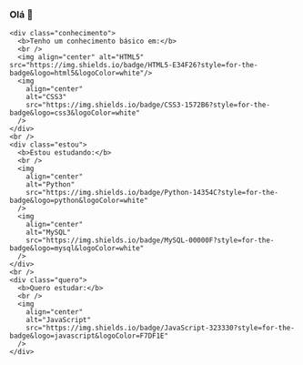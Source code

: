### Olá 👋
 <!DOCTYPE html>
<html lang="en">
  <head>
    <meta charset="UTF-8" />
    <meta name="viewport" content="width=device-width, initial-scale=1.0" />
    <title>Document</title>
  </head>
  <style>
    div{
        text-align: center;
        background-color: rgb(155, 155, 154);
        
    }
    .conhecimento{
       
        
    }



  </style>
  <body>


    <div class="conhecimento">
      <b>Tenho um conhecimento básico em:</b>
      <br />
      <img align="center" alt="HTML5" src="https://img.shields.io/badge/HTML5-E34F26?style=for-the-badge&logo=html5&logoColor=white"/>
      <img
        align="center"
        alt="CSS3"
        src="https://img.shields.io/badge/CSS3-1572B6?style=for-the-badge&logo=css3&logoColor=white"
      />
    </div>
    <br />
    <div class="estou">
      <b>Estou estudando:</b>
      <br />
      <img
        align="center"
        alt="Python"
        src="https://img.shields.io/badge/Python-14354C?style=for-the-badge&logo=python&logoColor=white"
      />
      <img
        align="center"
        alt="MySQL"
        src="https://img.shields.io/badge/MySQL-00000F?style=for-the-badge&logo=mysql&logoColor=white"
      />
    </div>
    <br />
    <div class="quero">
      <b>Quero estudar:</b>
      <br />
      <img
        align="center"
        alt="JavaScript"
        src="https://img.shields.io/badge/JavaScript-323330?style=for-the-badge&logo=javascript&logoColor=F7DF1E"
      />
    </div>
  </body>
</html>

<!--
**GuilhermeCostaLima/GuilhermeCostaLima** is a ✨ _special_ ✨ repository because its `README.md` (this file) appears on your GitHub profile.

Here are some ideas to get you started:

- 🔭 I’m currently working on ...
- 🌱 I’m currently learning ...
- 👯 I’m looking to collaborate on ...
- 🤔 I’m looking for help with ...
- 💬 Ask me about ...
- 📫 How to reach me: ...
- 😄 Pronouns: ...
- ⚡ Fun fact: ...
-->
